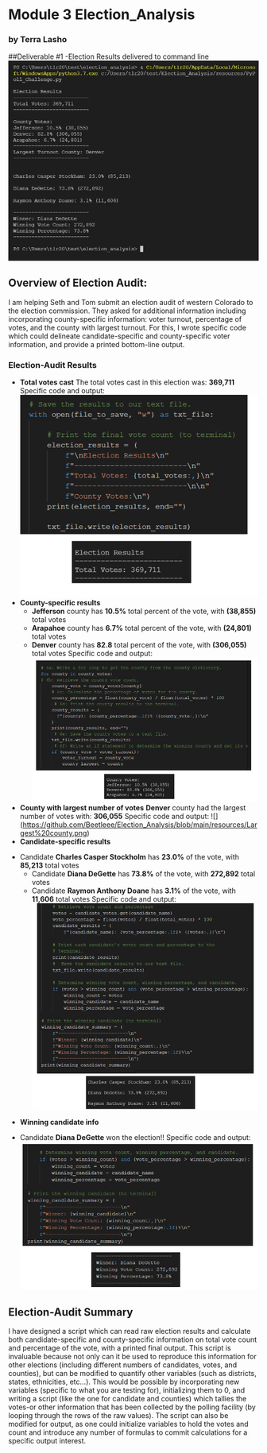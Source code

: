 # Module 3  Election_Analysis
### by Terra Lasho 
##Deliverable #1 
-Election Results delivered to command line
![](https://github.com/Beetleee/Election_Analysis/blob/main/resources/Election_results_printed_to_command_line.png)
## Overview of Election Audit:
  I am helping Seth and Tom submit an election audit of western Colorado to the election commission.  They asked for additional information including incorporating county-specific information: voter turnout, percentage of votes, and the county with largest turnout.  For this, I wrote specific code which could delineate candidate-specific and county-specific voter information, and provide a printed bottom-line output.
### Election-Audit Results
 - **Total votes cast** The total votes cast in this election was: **369,711**
Specific code and output:
![](https://github.com/Beetleee/Election_Analysis/blob/main/resources/Total_votes.png)
 - **County-specific results**
	* **Jefferson** county has **10.5%** total percent of the vote, with **(38,855)** total votes
	* **Arapahoe** county has **6.7%** total percent of the vote, with **(24,801)** total votes
	* **Denver** county has **82.8** total percent of the vote, with **(306,055)** total votes
Specific code and output:
![](https://github.com/Beetleee/Election_Analysis/blob/main/resources/county_specific.png)
 - **County with largest number of votes**
	**Denver** county had the largest number of votes with: **306,055**
Specific code and output:
![] (https://github.com/Beetleee/Election_Analysis/blob/main/resources/Largest%20county.png)
 - **Candidate-specific results**
* Candidate **Charles Casper Stockholm** has **23.0%** of the vote, with **85,213** total votes
	* Candidate **Diana DeGette** has **73.8%** of the vote, with **272,892** total votes
	* Candidate **Raymon Anthony Doane** has **3.1%** of the vote, with **11,606** total votes
Specific code and output:
![]( https://github.com/Beetleee/Election_Analysis/blob/main/resources/Candidate_total_and_percentage_votes.png)
 - **Winning candidate info**
* Candidate **Diana DeGette** won the election!! 
Specific code and output:
![](https://github.com/Beetleee/Election_Analysis/blob/main/resources/winning_candidate.png)
## Election-Audit Summary
I have designed a script which can read raw election results and calculate both candidate-specific and county-specific information on total vote count and percentage of the vote, with a printed final output.  This script is invaluable because not only can it be used to reproduce this information for other elections (including different numbers of candidates, votes, and counties), but can be modified to quantify other variables (such as districts, states, ethnicities, etc…). This would be possible by incorporating new variables (specific to what you are testing for), initializing them to 0, and writing a script (like the one for candidate and counties) which tallies the votes-or other information that has been collected by the polling facility (by looping through the rows of the raw values). The script can also be modified for output, as one could initialize variables to hold the votes and count and introduce any number of formulas to commit calculations for a specific output interest.  
